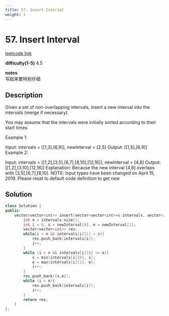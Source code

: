 ```yaml
---
title: 57. Insert Interval
weight: 1
---
```

# 57. Insert Interval

[leetcode link](https://leetcode.com/problems/insert-interval/)

**difficulty(1-5)** 
4.5

**notes**   
写起来要特别仔细

## Description

Given a set of non-overlapping intervals, insert a new interval into the intervals (merge if necessary).

You may assume that the intervals were initially sorted according to their start times.

Example 1:

Input: intervals = [[1,3],[6,9]], newInterval = [2,5]
Output: [[1,5],[6,9]]
Example 2:

Input: intervals = [[1,2],[3,5],[6,7],[8,10],[12,16]], newInterval = [4,8]
Output: [[1,2],[3,10],[12,16]]
Explanation: Because the new interval [4,8] overlaps with [3,5],[6,7],[8,10].
NOTE: input types have been changed on April 15, 2019. Please reset to default code definition to get new

## Solution

```c++
class Solution {
public:
    vector<vector<int>> insert(vector<vector<int>>& intervals, vector<int>& newInterval) {
        int n = intervals.size();
        int i = 0, s = newInterval[0], e = newInterval[1];
        vector<vector<int>> res;
        while(i < n && intervals[i][1] < s){
            res.push_back(intervals[i]);
            i++;
        }
        while (i < n && intervals[i][0] <= e){
            s = min(intervals[i][0], s);
            e = max(intervals[i][1], e);
            i++;
        }
        res.push_back({s,e});
        while (i < n){
            res.push_back(intervals[i]);
            i++;
        }
        return res;
    }
};
```